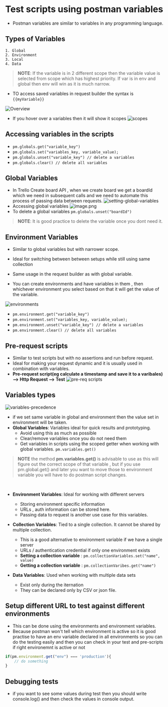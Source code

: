 # Test scripts using postman variables
* Postman variables are similar to variables in any programming language. 
## Types of Variables
    1. Global
    2. Environment 
    3. Local 
    4. Data
> **NOTE**: If the variable is in 2 different scope then the variable value is selected from scope which has highest priority. If var is in env and global then env will win as it is much narrow. 

* TO access saved variables in request builder the syntax is `{{myVariable}}`

![Overview](./img/variables-overview.png)

* If you hover over a variables then it will show it scopes
![scopes](./img/scopes.png)

## Accessing variables in the scripts

* `pm.globals.get("variable_key")`
* `pm.globals.set("variables_key, variable_value);`
* `pm.globals.unset("variable_key") // delete a variables`
* `pm.globals.clear() // delete all variables`

## Global Variables
* In Trello Create board API , when we create board we get a boardId which we need in subsequent calls and we need to automate this process of passing data between requests. 
![setting-global-variables](./img/setting-global-variables.png)
* Accessing global variables
![image.png](./img/accessing-global-variables.png)
* To delete a global variables `pm.globals.unset("boardId")`

> **NOTE**: It is good practice to delete the variable once you dont need it.

## Environment Variables
* Similar to global variables but with narrower scope. 
* Ideal for switching between between setups while still using same collection
* Same usage in the request builder as with global variable.

* You can create environments and have variables in them , then whichever environment you select based on that it will get the value of the variable. 

![environments](./img/environments.png)

* `pm.environment.get("variable_key")`
* `pm.environment.set("variables_key, variable_value);`
* `pm.environment.unset("variable_key") // delete a variables`
* `pm.environment.clear() // delete all variables`

## Pre-request scripts

* Similar to test scripts but with no assertions and run before request.
* Ideal for making your request dynamic and it is usually used in combination with variables. 
* **Pre-request script(eg calculate a timestamp and save it to a varibales) --> Http Request --> Test**
![pre-req scripts](./img/pre-request-scripts.png)

## Variables types
![variables-precedence](./img/variables-precedence.png)
* if we set same variable in global and environment then the value set in environment will be taken. 
* **Global Variables**: Variables ideal for quick results and prototyping. 
    * Avoid using this as much as possible 
    * Clear/remove variables once you do not need them 
    * Get variables in scripts using the scoped getter when working with global variables. `pm.variables.get()` 
> **NOTE** the method **pm.variables.get()** is advisable to use as this will figure out the correct scope of that variable , but if you use pm.global.get() and later you want to move those to environment variable you will have to do postman script changes. 
<br/>

* **Environment Variables**: Ideal for working with different servers
    * Storing environment specific information 
    * URLs , auth information can be stored here. 
    * Passing data to request is another use case for this variables. 

* **Collection Variables**: Tied to a single collection. It cannot be shared by multiple collection. 
    * This is a good alternative to environment variable if we have a single server
    * URLs / authentication credential if only one environment exists
    * **Setting a collection variable** : `pm.collectionVariables.set("name", value)`
    * **Getting a collection variable** : `pm.collectionVaribes.get("name")`

* **Data Variables**: Used when working with multiple data sets
    * Exist only during the iternation
    * They can be declared only by CSV or json file. 

## Setup different URL to test against different environments
* This can be done using the environments and environment variables. 
* Because postman won't tell which environment is active so it is good practise to have an env variable declared in all environments so you can do the testing easily and then you can check in your test and pre-scripts if right environemnt is active or not 

```js
if(pm.environment.get("env") === 'production'){
    // do something 
}
```

## Debugging tests
* if you want to see some values during test then you should write console.log() and then check the values in console output.